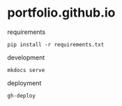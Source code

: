 # portfolio.github.io



requirements

`pip install -r requirements.txt`

development

`mkdocs serve`

deployment

`gh-deploy`
